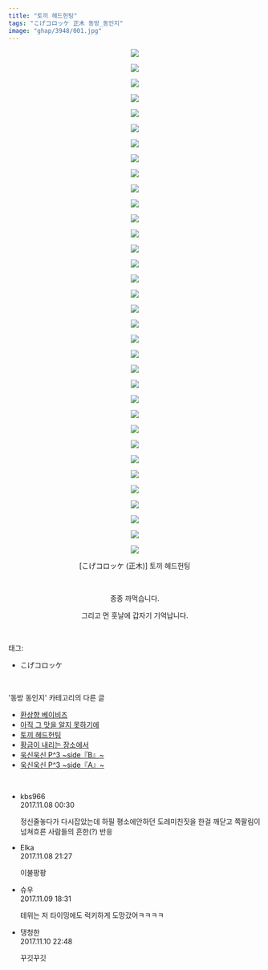 ```yaml
---
title: "토끼 헤드헌팅"
tags: "こげコロッケ 正木 동방_동인지"
image: "ghap/3948/001.jpg"
---
```

<div class="article">
<p style="text-align: center; clear: none; float: none;"><img src="{{ site.nasurl }}/ghap/3948/001.jpg"/></p>
<p style="text-align: center; clear: none; float: none;"><img src="{{ site.nasurl }}/ghap/3948/002.jpg"/></p>
<p style="text-align: center; clear: none; float: none;"><img src="{{ site.nasurl }}/ghap/3948/003.jpg"/></p>
<p style="text-align: center; clear: none; float: none;"><img src="{{ site.nasurl }}/ghap/3948/004.jpg"/></p>
<p style="text-align: center; clear: none; float: none;"><img src="{{ site.nasurl }}/ghap/3948/005.jpg"/></p>
<p style="text-align: center; clear: none; float: none;"><img src="{{ site.nasurl }}/ghap/3948/006.jpg"/></p>
<p style="text-align: center; clear: none; float: none;"><img src="{{ site.nasurl }}/ghap/3948/007.jpg"/></p>
<p style="text-align: center; clear: none; float: none;"><img src="{{ site.nasurl }}/ghap/3948/008.jpg"/></p>
<p style="text-align: center; clear: none; float: none;"><img src="{{ site.nasurl }}/ghap/3948/009.jpg"/></p>
<p style="text-align: center; clear: none; float: none;"><img src="{{ site.nasurl }}/ghap/3948/010.jpg"/></p>
<p style="text-align: center; clear: none; float: none;"><img src="{{ site.nasurl }}/ghap/3948/011.jpg"/></p>
<p style="text-align: center; clear: none; float: none;"><img src="{{ site.nasurl }}/ghap/3948/012.jpg"/></p>
<p style="text-align: center; clear: none; float: none;"><img src="{{ site.nasurl }}/ghap/3948/013.jpg"/></p>
<p style="text-align: center; clear: none; float: none;"><img src="{{ site.nasurl }}/ghap/3948/014.jpg"/></p>
<p style="text-align: center; clear: none; float: none;"><img src="{{ site.nasurl }}/ghap/3948/015.jpg"/></p>
<p style="text-align: center; clear: none; float: none;"><img src="{{ site.nasurl }}/ghap/3948/016.jpg"/></p>
<p style="text-align: center; clear: none; float: none;"><img src="{{ site.nasurl }}/ghap/3948/017.jpg"/></p>
<p style="text-align: center; clear: none; float: none;"><img src="{{ site.nasurl }}/ghap/3948/018.jpg"/></p>
<p style="text-align: center; clear: none; float: none;"><img src="{{ site.nasurl }}/ghap/3948/019.jpg"/></p>
<p style="text-align: center; clear: none; float: none;"><img src="{{ site.nasurl }}/ghap/3948/020.jpg"/></p>
<p style="text-align: center; clear: none; float: none;"><img src="{{ site.nasurl }}/ghap/3948/021.jpg"/></p>
<p style="text-align: center; clear: none; float: none;"><img src="{{ site.nasurl }}/ghap/3948/022.jpg"/></p>
<p style="text-align: center; clear: none; float: none;"><img src="{{ site.nasurl }}/ghap/3948/023.jpg"/></p>
<p style="text-align: center; clear: none; float: none;"><img src="{{ site.nasurl }}/ghap/3948/024.jpg"/></p>
<p style="text-align: center; clear: none; float: none;"><img src="{{ site.nasurl }}/ghap/3948/025.jpg"/></p>
<p style="text-align: center; clear: none; float: none;"><img src="{{ site.nasurl }}/ghap/3948/026.jpg"/></p>
<p style="text-align: center; clear: none; float: none;"><img src="{{ site.nasurl }}/ghap/3948/027.jpg"/></p>
<p style="text-align: center; clear: none; float: none;"><img src="{{ site.nasurl }}/ghap/3948/028.jpg"/></p>
<p style="text-align: center; clear: none; float: none;"><img src="{{ site.nasurl }}/ghap/3948/029.jpg"/></p>
<p style="text-align: center; clear: none; float: none;"><img src="{{ site.nasurl }}/ghap/3948/030.jpg"/></p>
<p style="text-align: center; clear: none; float: none;"><img src="{{ site.nasurl }}/ghap/3948/031.jpg"/></p>
<p style="text-align: center; clear: none; float: none;"><img src="{{ site.nasurl }}/ghap/3948/032.jpg"/></p>
<p style="text-align: center; clear: none; float: none;"><img src="{{ site.nasurl }}/ghap/3948/033.jpg"/></p>
<p style="text-align: center; clear: none; float: none;"><img src="{{ site.nasurl }}/ghap/3948/034.jpg"/></p>
<p style="text-align: center; clear: none; float: none;">[こげコロッケ (正木)] 토끼 헤드헌팅</p>
<p style="text-align: center; clear: none; float: none;"><br/></p>
<p style="text-align: center; clear: none; float: none;">종종 까먹습니다.</p>
<p style="text-align: center; clear: none; float: none;">그리고 먼 훗날에 갑자기 기억납니다.</p>
</div><br/>
<div class="tagTrail">
<p>태그: </p>
<ul>
<li>こげコロッケ</li>
</ul>
</div><br/>
<div class="another">
<p>'동방 동인지' 카테고리의 다른 글</p>
<ul>
<li><a href="/2017-11-12-ghap_3950">환상향 베이비즈</a></li>
<li><a href="/2017-11-12-ghap_3949">아직 그 맛을 알지 못하기에</a></li>
<li><a href="/2017-11-07-ghap_3948">토끼 헤드헌팅</a></li>
<li><a href="/2017-11-07-ghap_3947">황금이 내리는 장소에서</a></li>
<li><a href="/2017-11-07-ghap_3946">욱신욱신 P^3 ~side『B』~</a></li>
<li><a href="/2017-11-07-ghap_3945">욱신욱신 P^3 ~side『A』~</a></li>
</ul>
</div><br/>
<div class="cb_module cb_fluid">
<div class="cb_wrt cb_profile">
<div class="comment">
<ul>
<li class="cb_thumb_off" id="comment15124932">
<div class="cb_comment_area">
<div class="cb_info_area">
<div class="cb_section">
<span class="cb_nick_name">kbs966</span>
</div>
<div class="cb_section">
<span class="cb_date">2017.11.08 00:30 </span>
</div>
</div>
<div class="cb_dsc_comment">
<p class="cb_dsc">
											정신줄놓다가 다시잡았는데 하필 평소에안하던 도레미친짓을 한걸 깨닫고 쪽팔림이 넘쳐흐른 사람들의 흔한(?) 반응
										</p>
</div>
</div></li>
<li class="cb_thumb_off" id="comment15125503">
<div class="cb_comment_area">
<div class="cb_info_area">
<div class="cb_section">
<span class="cb_nick_name">Elka</span>
</div>
<div class="cb_section">
<span class="cb_date">2017.11.08 21:27 </span>
</div>
</div>
<div class="cb_dsc_comment">
<p class="cb_dsc">
											이불팡팡
										</p>
</div>
</div></li>
<li class="cb_thumb_off" id="comment15126171">
<div class="cb_comment_area">
<div class="cb_info_area">
<div class="cb_section">
<span class="cb_nick_name">슈우</span>
</div>
<div class="cb_section">
<span class="cb_date">2017.11.09 18:31 </span>
</div>
</div>
<div class="cb_dsc_comment">
<p class="cb_dsc">
											테위는 저 타이밍에도 럭키하게 도망갔어ㅋㅋㅋㅋ
										</p>
</div>
</div></li>
<li class="cb_thumb_off" id="comment15126896">
<div class="cb_comment_area">
<div class="cb_info_area">
<div class="cb_section">
<span class="cb_nick_name">댕청한</span>
</div>
<div class="cb_section">
<span class="cb_date">2017.11.10 22:48 </span>
</div>
</div>
<div class="cb_dsc_comment">
<p class="cb_dsc">
											꾸깃꾸깃
										</p>
</div>
</div></li>
</ul>
</div>
</div><!-- commentList close -->
</div><br/>
